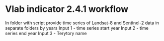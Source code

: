 # Vlab indicator 2.4.1 workflow 
In folder with script provide time series of Landsat-8 and Sentinel-2 data in separate folders by years
Input 1 - time series start year
Input 2 - time series end year
Input 3 - Terytory name
